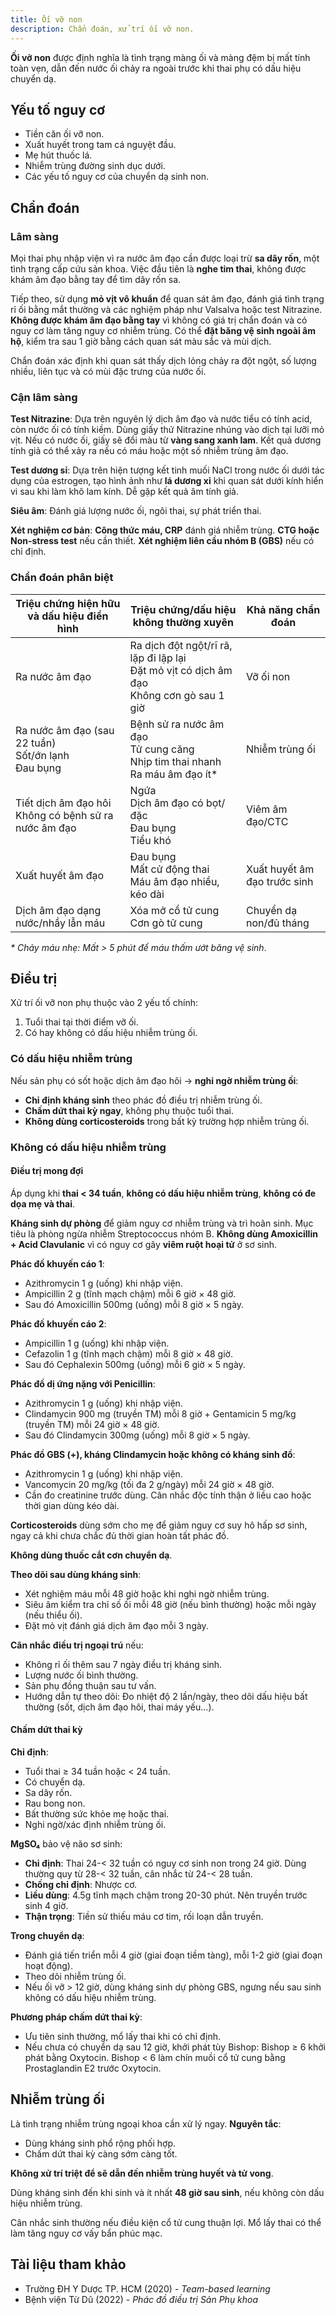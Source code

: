 ```yaml
---
title: Ối vỡ non
description: Chẩn đoán, xử trí ối vỡ non.
---
```


**Ối vỡ non** được định nghĩa là tình trạng màng ối và màng đệm bị mất tính toàn vẹn, dẫn đến nước ối chảy ra ngoài trước khi thai phụ có dấu hiệu chuyển dạ.

## Yếu tố nguy cơ

- Tiền căn ối vỡ non.
- Xuất huyết trong tam cá nguyệt đầu.
- Mẹ hút thuốc lá.
- Nhiễm trùng đường sinh dục dưới.
- Các yếu tố nguy cơ của chuyển dạ sinh non.

## Chẩn đoán

### Lâm sàng

Mọi thai phụ nhập viện vì ra nước âm đạo cần được loại trừ **sa dây rốn**, một tình trạng cấp cứu sản khoa. Việc đầu tiên là **nghe tim thai**, không được khám âm đạo bằng tay để tìm dây rốn sa.

Tiếp theo, sử dụng **mỏ vịt vô khuẩn** để quan sát âm đạo, đánh giá tình trạng rỉ ối bằng mắt thường và các nghiệm pháp như Valsalva hoặc test Nitrazine. **Không được khám âm đạo bằng tay** vì không có giá trị chẩn đoán và có nguy cơ làm tăng nguy cơ nhiễm trùng. Có thể **đặt băng vệ sinh ngoài âm hộ**, kiểm tra sau 1 giờ bằng cách quan sát màu sắc và mùi dịch.

Chẩn đoán xác định khi quan sát thấy dịch lỏng chảy ra đột ngột, số lượng nhiều, liên tục và có mùi đặc trưng của nước ối.

### Cận lâm sàng

**Test Nitrazine**: Dựa trên nguyên lý dịch âm đạo và nước tiểu có tính acid, còn nước ối có tính kiềm. Dùng giấy thử Nitrazine nhúng vào dịch tại lưỡi mỏ vịt. Nếu có nước ối, giấy sẽ đổi màu từ **vàng sang xanh lam**. Kết quả dương tính giả có thể xảy ra nếu có máu hoặc một số nhiễm trùng âm đạo.

**Test dương sỉ**: Dựa trên hiện tượng kết tinh muối NaCl trong nước ối dưới tác dụng của estrogen, tạo hình ảnh như **lá dương xỉ** khi quan sát dưới kính hiển vi sau khi làm khô lam kính. Dễ gặp kết quả âm tính giả.

**Siêu âm**: Đánh giá lượng nước ối, ngôi thai, sự phát triển thai.

**Xét nghiệm cơ bản**: **Công thức máu, CRP** đánh giá nhiễm trùng. **CTG hoặc Non-stress test** nếu cần thiết. **Xét nghiệm liên cầu nhóm B (GBS)** nếu có chỉ định.

### Chẩn đoán phân biệt

| Triệu chứng hiện hữu và dấu hiệu điển hình               | Triệu chứng/dấu hiệu không thường xuyên                                                       | Khả năng chẩn đoán           |
| -------------------------------------------------------- | --------------------------------------------------------------------------------------------- | ---------------------------- |
| Ra nước âm đạo                                           | Ra dịch đột ngột/rĩ rã, lặp đi lặp lại<br>Đặt mỏ vịt có dịch âm đạo<br>Không cơn gò sau 1 giờ | Vỡ ối non                    |
| Ra nước âm đạo (sau 22 tuần) <br>Sốt/ớn lạnh<br>Đau bụng | Bệnh sử ra nước âm đạo<br>Tử cung căng<br>Nhịp tim thai nhanh<br>Ra máu âm đạo ít\*           | Nhiễm trùng ối               |
| Tiết dịch âm đạo hôi <br>Không có bệnh sử ra nước âm đạo | Ngứa<br>Dịch âm đạo có bọt/đặc <br>Đau bụng<br> Tiểu khó                                      | Viêm âm đạo/CTC              |
| Xuất huyết âm đạo                                        | Đau bụng <br> Mất cử động thai <br>Máu âm đạo nhiều, kéo dài                                  | Xuất huyết âm đạo trước sinh |
| Dịch âm đạo dạng nước/nhầy lẫn máu                       | Xóa mở cổ tử cung<br>Cơn gò tử cung                                                           | Chuyển dạ non/đủ tháng       |

_\* Chảy máu nhẹ: Mất > 5 phút để máu thấm ướt băng vệ sinh_.

## Điều trị

Xử trí ối vỡ non phụ thuộc vào 2 yếu tố chính:

1. Tuổi thai tại thời điểm vỡ ối.
2. Có hay không có dấu hiệu nhiễm trùng ối.

### Có dấu hiệu nhiễm trùng

Nếu sản phụ có sốt hoặc dịch âm đạo hôi → **nghi ngờ nhiễm trùng ối**:

- **Chỉ định kháng sinh** theo phác đồ điều trị nhiễm trùng ối.
- **Chấm dứt thai kỳ ngay**, không phụ thuộc tuổi thai.
- **Không dùng corticosteroids** trong bất kỳ trường hợp nhiễm trùng ối.

### Không có dấu hiệu nhiễm trùng

#### Điều trị mong đợi

Áp dụng khi **thai < 34 tuần**, **không có dấu hiệu nhiễm trùng**, **không có đe dọa mẹ và thai**.

**Kháng sinh dự phòng** để giảm nguy cơ nhiễm trùng và trì hoãn sinh. Mục tiêu là phòng ngừa nhiễm Streptococcus nhóm B. **Không dùng Amoxicillin + Acid Clavulanic** vì có nguy cơ gây **viêm ruột hoại tử** ở sơ sinh.

**Phác đồ khuyến cáo 1**:

- Azithromycin 1 g (uống) khi nhập viện.
- Ampicillin 2 g (tĩnh mạch chậm) mỗi 6 giờ × 48 giờ.
- Sau đó Amoxicillin 500mg (uống) mỗi 8 giờ × 5 ngày.

**Phác đồ khuyến cáo 2**:

- Ampicillin 1 g (uống) khi nhập viện.
- Cefazolin 1 g (tĩnh mạch chậm) mỗi 8 giờ × 48 giờ.
- Sau đó Cephalexin 500mg (uống) mỗi 6 giờ × 5 ngày.

**Phác đồ dị ứng nặng với Penicillin**:

- Azithromycin 1 g (uống) khi nhập viện.
- Clindamycin 900 mg (truyền TM) mỗi 8 giờ + Gentamicin 5 mg/kg (truyền TM) mỗi 24 giờ × 48 giờ.
- Sau đó Clindamycin 300mg (uống) mỗi 8 giờ × 5 ngày.

**Phác đồ GBS (+), kháng Clindamycin hoặc không có kháng sinh đồ**:

- Azithromycin 1 g (uống) khi nhập viện.
- Vancomycin 20 mg/kg (tối đa 2 g/ngày) mỗi 24 giờ × 48 giờ.
- Cần đo creatinine trước dùng. Cân nhắc độc tính thận ở liều cao hoặc thời gian dùng kéo dài.

**Corticosteroids** dùng sớm cho mẹ để giảm nguy cơ suy hô hấp sơ sinh, ngay cả khi chưa chắc đủ thời gian hoàn tất phác đồ.

**Không dùng thuốc cắt cơn chuyển dạ**.

**Theo dõi sau dùng kháng sinh**:

- Xét nghiệm máu mỗi 48 giờ hoặc khi nghi ngờ nhiễm trùng.
- Siêu âm kiểm tra chỉ số ối mỗi 48 giờ (nếu bình thường) hoặc mỗi ngày (nếu thiểu ối).
- Đặt mỏ vịt đánh giá dịch âm đạo mỗi 3 ngày.

**Cân nhắc điều trị ngoại trú** nếu:

- Không rỉ ối thêm sau 7 ngày điều trị kháng sinh.
- Lượng nước ối bình thường.
- Sản phụ đồng thuận sau tư vấn.
- Hướng dẫn tự theo dõi: Đo nhiệt độ 2 lần/ngày, theo dõi dấu hiệu bất thường (sốt, dịch âm đạo hôi, thai máy yếu...).

#### Chấm dứt thai kỳ

**Chỉ định**:

- Tuổi thai ≥ 34 tuần hoặc < 24 tuần.
- Có chuyển dạ.
- Sa dây rốn.
- Rau bong non.
- Bất thường sức khỏe mẹ hoặc thai.
- Nghi ngờ/xác định nhiễm trùng ối.

**MgSO₄** bảo vệ não sơ sinh:

- **Chỉ định**: Thai 24-< 32 tuần có nguy cơ sinh non trong 24 giờ. Dùng thường quy từ 28-< 32 tuần, cân nhắc từ 24-< 28 tuần.
- **Chống chỉ định**: Nhược cơ.
- **Liều dùng**: 4.5g tĩnh mạch chậm trong 20-30 phút. Nên truyền trước sinh 4 giờ.
- **Thận trọng**: Tiền sử thiếu máu cơ tim, rối loạn dẫn truyền.

**Trong chuyển dạ**:

- Đánh giá tiến triển mỗi 4 giờ (giai đoạn tiềm tàng), mỗi 1-2 giờ (giai đoạn hoạt động).
- Theo dõi nhiễm trùng ối.
- Nếu ối vỡ > 12 giờ, dùng kháng sinh dự phòng GBS, ngưng nếu sau sinh không có dấu hiệu nhiễm trùng.

**Phương pháp chấm dứt thai kỳ**:

- Ưu tiên sinh thường, mổ lấy thai khi có chỉ định.
- Nếu chưa có chuyển dạ sau 12 giờ, khởi phát tùy Bishop: Bishop ≥ 6 khởi phát bằng Oxytocin. Bishop < 6 làm chín muồi cổ tử cung bằng Prostaglandin E2 trước Oxytocin.

## Nhiễm trùng ối

Là tình trạng nhiễm trùng ngoại khoa cần xử lý ngay. **Nguyên tắc**:

- Dùng kháng sinh phổ rộng phối hợp.
- Chấm dứt thai kỳ càng sớm càng tốt.

**Không xử trí triệt để sẽ dẫn đến nhiễm trùng huyết và tử vong**.

Dùng kháng sinh đến khi sinh và ít nhất **48 giờ sau sinh**, nếu không còn dấu hiệu nhiễm trùng.

Cân nhắc sinh thường nếu điều kiện cổ tử cung thuận lợi. Mổ lấy thai có thể làm tăng nguy cơ vấy bẩn phúc mạc.

## Tài liệu tham khảo

- Trường ĐH Y Dược TP. HCM (2020) - _Team-based learning_
- Bệnh viện Từ Dũ (2022) - _Phác đồ điều trị Sản Phụ khoa_
